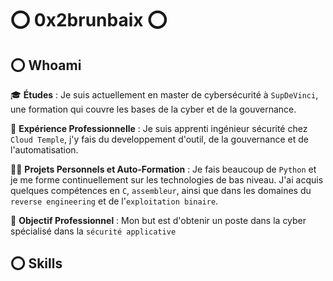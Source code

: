 <!--
**debrunbaix/debrunbaix** is a ✨ _special_ ✨ repository because its `README.md` (this file) appears on your GitHub profile.

Here are some ideas to get you started:

- 🔭 I’m currently working on ...
- 🌱 I’m currently learning ...
- 👯 I’m looking to collaborate on ...
- 🤔 I’m looking for help with ...
- 💬 Ask me about ...
- 📫 How to reach me: ...
- 😄 Pronouns: ...
- ⚡ Fun fact: ...
-->

# :o: 0x2brunbaix :o:

## :o: Whoami

🎓 **Études** : Je suis actuellement en master de cybersécurité à `SupDeVinci`, une formation qui couvre les bases de la cyber et de la gouvernance.

💼 **Expérience Professionnelle** : Je suis apprenti ingénieur sécurité chez `Cloud Temple`, j'y fais du developpement d'outil, de la gouvernance et de l'automatisation.

👨‍💻 **Projets Personnels et Auto-Formation** : Je fais beaucoup de `Python` et je me forme continuellement sur les technologies de bas niveau. J'ai acquis quelques compétences en `C`, `assembleur`, ainsi que dans les domaines du `reverse engineering` et de l'`exploitation binaire`. 

🎯 **Objectif Professionnel** : Mon but est d'obtenir un poste dans la cyber spécialisé dans la `sécurité applicative`

## :o: Skills


<link rel="stylesheet" type='text/css' href="https://cdn.jsdelivr.net/gh/devicons/devicon@latest/devicon.min.css" />          